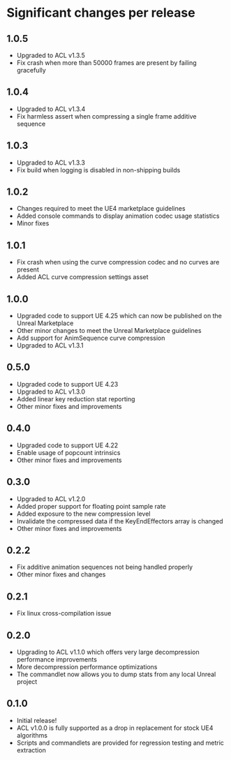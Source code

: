 # Significant changes per release

## 1.0.5

*  Upgraded to ACL v1.3.5
*  Fix crash when more than 50000 frames are present by failing gracefully

## 1.0.4

*  Upgraded to ACL v1.3.4
*  Fix harmless assert when compressing a single frame additive sequence

## 1.0.3

*  Upgraded to ACL v1.3.3
*  Fix build when logging is disabled in non-shipping builds

## 1.0.2

*  Changes required to meet the UE4 marketplace guidelines
*  Added console commands to display animation codec usage statistics
*  Minor fixes

## 1.0.1

*  Fix crash when using the curve compression codec and no curves are present
*  Added ACL curve compression settings asset

## 1.0.0

*  Upgraded code to support UE 4.25 which can now be published on the Unreal Marketplace
*  Other minor changes to meet the Unreal Marketplace guidelines
*  Add support for AnimSequence curve compression
*  Upgraded to ACL v1.3.1

## 0.5.0

*  Upgraded code to support UE 4.23
*  Upgraded to ACL v1.3.0
*  Added linear key reduction stat reporting
*  Other minor fixes and improvements

## 0.4.0

*  Upgraded code to support UE 4.22
*  Enable usage of popcount intrinsics
*  Other minor fixes and improvements

## 0.3.0

*  Upgraded to ACL v1.2.0
*  Added proper support for floating point sample rate
*  Added exposure to the new compression level
*  Invalidate the compressed data if the KeyEndEffectors array is changed
*  Other minor fixes and improvements

## 0.2.2

*  Fix additive animation sequences not being handled properly
*  Other minor fixes and changes

## 0.2.1

*  Fix linux cross-compilation issue

## 0.2.0

*  Upgrading to ACL v1.1.0 which offers very large decompression performance improvements
*  More decompression performance optimizations
*  The commandlet now allows you to dump stats from any local Unreal project

## 0.1.0

*  Initial release!
*  ACL v1.0.0 is fully supported as a drop in replacement for stock UE4 algorithms
*  Scripts and commandlets are provided for regression testing and metric extraction

